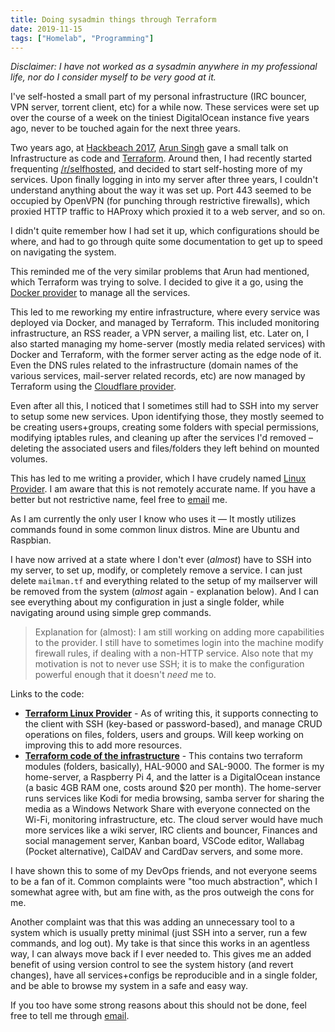 ```yaml
---
title: Doing sysadmin things through Terraform
date: 2019-11-15
tags: ["Homelab", "Programming"]
---
```


_Disclaimer: I have not worked as a sysadmin anywhere in my professional life, nor do I consider myself to be very good at it._

I've self-hosted a small part of my personal infrastructure (IRC bouncer, VPN server, torrent client, etc) for a while now.
These services were set up over the course of a week on the tiniest DigitalOcean instance five years ago, never to be touched again for the next three years.

Two years ago, at [Hackbeach 2017][hackbeach], [Arun Singh][arun] gave a small talk on Infrastructure as code and [Terraform][terraform]. Around then, I had recently started frequenting [/r/selfhosted][/r/self-hosted], and decided to start self-hosting more of my services. Upon finally logging in into my server after three years, I couldn't understand anything about the way it was set up. Port 443 seemed to be occupied by OpenVPN (for punching through restrictive firewalls), which proxied HTTP traffic to HAProxy which proxied it to a web server, and so on.

<!--more-->

I didn't quite remember how I had set it up, which configurations should be where, and had to go through quite some documentation to get up to speed on navigating the system.

This reminded me of the very similar problems that Arun had mentioned, which Terraform was trying to solve. I decided to give it a go, using the [Docker provider][docker-provider] to manage all the services.

This led to me reworking my entire infrastructure, where every service was deployed via Docker, and managed by Terraform. This included monitoring infrastructure, an RSS reader, a VPN server, a mailing list, etc. Later on, I also started managing my home-server (mostly media related services) with Docker and Terraform, with the former server acting as the edge node of it. Even the DNS rules related to the infrastructure (domain names of the various services, mail-server related records, etc) are now managed by Terraform using the [Cloudflare provider][cloudflare-provider].

Even after all this, I noticed that I sometimes still had to SSH into my server to setup some new services. Upon identifying those, they mostly seemed to be creating users+groups, creating some folders with special permissions, modifying iptables rules, and cleaning up after the services I'd removed – deleting the associated users and files/folders they left behind on mounted volumes.

This has led to me writing a provider, which I have crudely named [Linux Provider][linux-provider]. I am aware that this is not remotely accurate name. If you have a better but not restrictive name, feel free to <a id="sysadmin-post-email-1" class="email-hook" href="/contact">email</a> me.

<a id='email-text-sysadmin-post-email-1'></a>

As I am currently the only user I know who uses it ⁠— It mostly utilizes commands found in some common linux distros. Mine are Ubuntu and Raspbian.

I have now arrived at a state where I don't ever (_almost_) have to SSH into my server, to set up, modify, or completely remove a service. I can just delete `mailman.tf` and everything related to the setup of my mailserver will be removed from the system (_almost_ again - explanation below). And I can see everything about my configuration in just a single folder, while navigating around using simple grep commands.

> Explanation for (almost): I am still working on adding more capabilities to the provider. I still have to sometimes login into the machine modify firewall rules, if dealing with a non-HTTP service. Also note that my motivation is not to never use SSH; it is to make the configuration powerful enough that it doesn't _need_ me to.

Links to the code:
- __[Terraform Linux Provider][linux-provider]__ - As of writing this, it supports connecting to the client with SSH (key-based or password-based), and manage CRUD operations on files, folders, users and groups. Will keep working on improving this to add more resources.
- __[Terraform code of the infrastructure][odyssey]__ - This contains two terraform modules (folders, basically), HAL-9000 and SAL-9000. The former is my home-server, a Raspberry Pi 4, and the latter is a DigitalOcean instance (a basic 4GB RAM one, costs around $20 per month). The home-server runs services like Kodi for media browsing, samba server for sharing the media as a Windows Network Share with everyone connected on the Wi-Fi, monitoring infrastructure, etc. The cloud server would have much more services like a wiki server, IRC clients and bouncer, Finances and social management server, Kanban board, VSCode editor, Wallabag (Pocket alternative), CalDAV and CardDav servers, and some more.

I have shown this to some of my DevOps friends, and not everyone seems to be a fan of it. Common complaints were "too much abstraction", which I somewhat agree with, but am fine with, as the pros outweigh the cons for me.

Another complaint was that this was adding an unnecessary tool to a system which is usually pretty minimal (just SSH into a server, run a few commands, and log out). My take is that since this works in an agentless way, I can always move back if I ever needed to. This gives me an added benefit of using version control to see the system history (and revert changes), have all services+configs be reproducible and in a single folder, and be able to browse my system in a safe and easy way.

If you too have some strong reasons about this should not be done, feel free to tell me through <a id="sysadmin-post-email-2" class="email-hook" href="/contact">email</a>.

<a id='email-text-sysadmin-post-email-2'></a>

[hackbeach]: https://hackbeach.in
[arun]: https://twitter.com/aruns89
[terraform]: https://www.terraform.io
[/r/self-hosted]: https://old.reddit.com/r/selfhosted
[docker-provider]: https://www.terraform.io/docs/providers/docker/index.html
[cloudflare-provider]: https://www.terraform.io/docs/providers/cloudflare/index.html
[linux-provider]: https://github.com/mavidser/terraform-provider-linux
[odyssey]: https://github.com/mavidser/odyssey.
<!--more-->